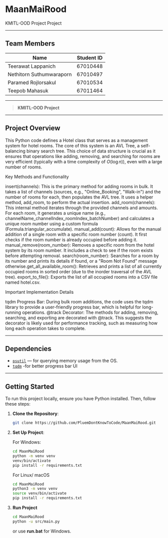 # MaanMaiRood
KMITL-OOD Project
Project 

---

## Team Members

| Name         | Student ID   |
|--------------|--------------|
| Teerawat Lappanich        | 67010448 |
| Nethitorn Suthumwaraporn  | 67010497 |
| Paramed Rojlorsakul       | 67010534 |
| Teepob Mahasuk            | 67011464 |

---

> **KMITL-OOD Project**  
> 

---
## Project Overview

This Python code defines a Hotel class that serves as a management system for hotel rooms. The core of this system is an AVL Tree, a self-balancing binary search tree. This choice of data structure is crucial as it ensures that operations like adding, removing, and searching for rooms are very efficient (typically with a time complexity of $O(\log n)$), even with a large number of rooms.

Key Methods and Functionality

insert(channels): This is the primary method for adding rooms in bulk. It takes a list of channels (sources, e.g., "Online_Booking", "Walk-in") and the number of rooms for each, then populates the AVL tree. It uses a helper method, add_room, to perform the actual insertion.
add_room(channels): This internal method iterates through the provided channels and amounts. For each room, it generates a unique name (e.g., channelName_channelIndex_roomIndex_batchNumber) and calculates a unique room number using a custom formula (Formula.triangular_accumulate).
manual_add(count): Allows for the manual addition of a single room with a specific room number (count). It first checks if the room number is already occupied before adding it.
manual_remove(room_number): Removes a specific room from the hotel system by its room number. It includes a check to see if the room exists before attempting removal.
search(room_number): Searches for a room by its number and prints its details if found, or a "Room Not Found" message otherwise.get_all_available_room(): Retrieves and prints a list of all currently occupied rooms in sorted order (due to the inorder traversal of the AVL tree).
export_to_file(): Exports the list of all occupied rooms into a CSV file named hotel.csv.

Important Implementation Details

tqdm Progress Bar: During bulk room additions, the code uses the tqdm library to provide a user-friendly progress bar, which is helpful for long-running operations.
@track Decorator: The methods for adding, removing, searching, and exporting are decorated with @track. This suggests the decorator is likely used for performance tracking, such as measuring how long each operation takes to complete.


---

## Dependencies

- [`psutil`](https://pypi.org/project/psutil/) — for querying memory usage from the OS.
- [`tqdm`](https://tqdm.github.io/) -for better progress bar UI 
---

## Getting Started
To run this project locally, ensure you have Python installed. Then, follow these steps:

1. **Clone the Repository**:
   ```bash
   git clone https://github.com/PluemDontKnowToCode/MaanMaiRood.git
   ```
2. **Set Up Project**:

   For Windows:
   ```bash
   cd MaanMaiRood
   python -m venv venv
   venv/bin/activate
   pip install -r requirements.txt
   ```
   For Linux/ macOS
   ```bash
   cd MaanMaiRood
   python3 -m venv venv
   source venv/bin/activate
   pip install -r requirements.txt
   ```
3. **Run Project**
   ```bash
   cd MaanMaiRood
   python -u src/main.py
   ```
   or use **run.bat** for Windows.
